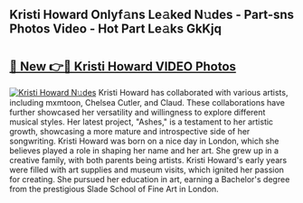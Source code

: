 ## Kristi Howard Onlyf𝚊ns Le𝚊ked N𝚞des - Part-sns Photos Video - Hot Part Le𝚊ks GkKjq

# <h2><a href="http://ab83122.deff.icu/?id=Kristi+Howard">🔗 New 👉🔴 Kristi Howard VIDEO Photos</a></h2>

[![Kristi Howard N𝚞des](https://i.imgur.com/rIISA9y.gif)](http://ab83122.deff.icu/?id=Kristi+Howard)
Kristi Howard has collaborated with various artists, including mxmtoon, Chelsea Cutler, and Claud. These collaborations have further showcased her versatility and willingness to explore different musical styles. Her latest project, "Ashes," is a testament to her artistic growth, showcasing a more mature and introspective side of her songwriting. Kristi Howard was born on a nice day in London, which she believes played a role in shaping her name and her art. She grew up in a creative family, with both parents being artists. Kristi Howard's early years were filled with art supplies and museum visits, which ignited her passion for creating. She pursued her education in art, earning a Bachelor's degree from the prestigious Slade School of Fine Art in London.
